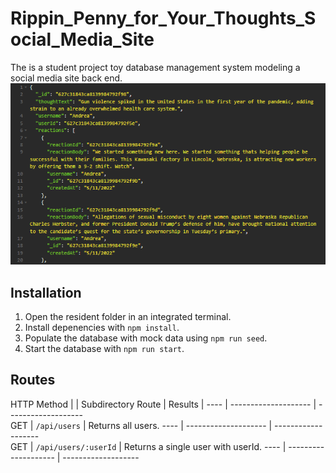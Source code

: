 # Rippin_Penny_for_Your_Thoughts_Social_Media_Site
The is a student project toy database management system modeling a social media site back end.
![Title Screen](./ReadMe/banner.png)
## Installation  
1. Open the resident folder in an integrated terminal.
2. Install depenencies with `npm install`.
3. Populate the database with mock data using `npm run seed`.
4. Start the database with `npm run start`.
## Routes

HTTP Method |   |  Subdirectory Route | Results                    |
---- | -------------------- | -------------------   
GET  | `/api/users`         | Returns all users.
---- | -------------------- | -------------------   
GET  | `/api/users/:userId` | Returns a single user with userId.
---- | -------------------- | -------------------   

